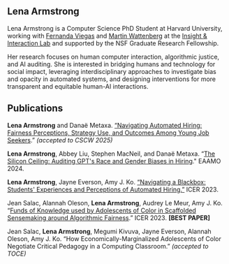 ## Lena Armstrong
Lena Armstrong is a Computer Science PhD Student at Harvard University, working with [Fernanda Viegas](http://www.fernandaviegas.com/about) 
and [Martin Wattenberg](https://www.bewitched.com/) at the [Insight & Interaction Lab](https://insight.seas.harvard.edu/) and supported by
the NSF Graduate Research Fellowship.

Her research focuses on human computer interaction, algorithmic justice, and AI auditing.
She is interested in bridging humans and technology for social impact, 
leveraging interdisciplinary approaches to investigate bias and opacity in automated systems, 
and designing interventions for more transparent and equitable human-AI interactions. 

## Publications

**Lena Armstrong** and Danaë Metaxa. [“Navigating Automated Hiring: Fairness Perceptions, Strategy Use, and Outcomes Among Young Job Seekers](https://arxiv.org/pdf/2502.05099).” _(accepted to CSCW 2025)_

**Lena Armstrong**, Abbey Liu, Stephen MacNeil, and Danaë Metaxa. “[The Silicon Ceiling: Auditing GPT's Race and Gender Biases in Hiring](https://doi.org/10.1145/3689904.3694699)." EAAMO 2024.

**Lena Armstrong**, Jayne Everson, Amy J. Ko. [“Navigating a Blackbox: Students' Experiences and Perceptions of Automated Hiring.”](https://faculty.washington.edu/ajko/papers/Armstrong2023AutomatedHiring.pdf) ICER 2023. 

Jean Salac, Alannah Oleson, **Lena Armstrong**, Audrey Le Meur, Amy J. Ko. “[Funds of Knowledge used by Adolescents of Color in Scaffolded Sensemaking around Algorithmic Fairness](https://faculty.washington.edu/ajko/papers/Salac2023AdolescentAlgorithmicFairness.pdf).” ICER 2023. **[BEST PAPER]**

Jean Salac, **Lena Armstrong**, Megumi Kivuva, Jayne Everson, Alannah Oleson, Amy J. Ko. “How Economically-Marginalized Adolescents of Color Negotiate Critical
Pedagogy in a Computing Classroom.” _(accepted to TOCE)_
<br>
<br>
